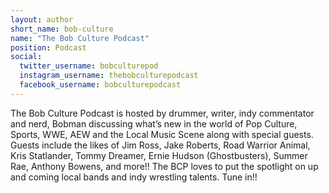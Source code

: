 ```yaml
---
layout: author
short_name: bob-culture
name: "The Bob Culture Podcast"
position: Podcast
social:
  twitter_username: bobculturepod
  instagram_username: thebobculturepodcast
  facebook_username: bobculturepodcast
---
```

The Bob Culture Podcast is hosted by drummer, writer, indy commentator and nerd, Bobman discussing what’s new in the world of Pop Culture, Sports, WWE, AEW and the Local Music Scene along with special guests.  Guests include the likes of Jim Ross, Jake Roberts, Road Warrior Animal, Kris Statlander, Tommy Dreamer, Ernie Hudson (Ghostbusters), Summer Rae, Anthony Bowens, and more!!  The BCP loves to put the spotlight on up and coming local bands and indy wrestling talents.  Tune in!!
